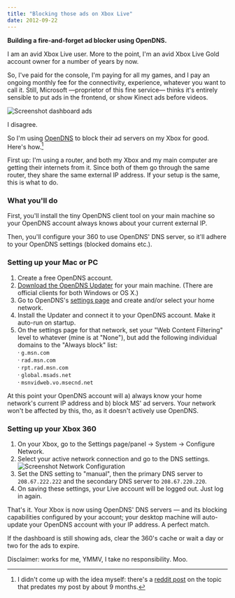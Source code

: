 ```yaml
---
title: "Blocking those ads on Xbox Live"
date: 2012-09-22
---
```


<summary><strong>Building a fire-and-forget ad blocker using OpenDNS.</strong></summary>

I am an avid Xbox Live user.  More to the point, I'm an avid Xbox Live Gold account owner for a number of years by now.

So, I've paid for the console, I'm paying for all my games, and I pay an ongoing monthly fee for the connectivity, experience, whatever you want to call it.  Still, Microsoft —proprietor of this fine service— thinks it's entirely sensible to put ads in the frontend, or show Kinect ads before videos.

![Screenshot dashboard ads](https://dl.dropbox.com/u/7298/blog/2012-09-22-dashboard.png)

I disagree.

<span class="highlight">So I'm using [OpenDNS](http://opendns.com) to block their ad servers on my Xbox for good.</span>  Here's how.[^1]

First up: I'm using a router, and both my Xbox and my main computer are getting their internets from it.  Since both of them go through the same router, they share the same external IP address.  If your setup is the same, this is what to do.


### What you'll do

First, you'll install the tiny OpenDNS client tool on your main machine so your OpenDNS account always knows about your current external IP.

Then, you'll configure your 360 to use OpenDNS' DNS server, so it'll adhere to your OpenDNS settings (blocked domains etc.).


### Setting up your Mac or PC

1. Create a free OpenDNS account.
2. [Download the OpenDNS Updater](https://dashboard.opendns.com/support/) for your main machine.  (There are official clients for both Windows or OS&nbsp;X.)
3. Go to OpenDNS's [settings page](https://dashboard.opendns.com/settings/) and create and/or select your home network.
4. Install the Updater and connect it to your OpenDNS account.  Make it auto-run on startup.
5. On the settings page for that network, set your "Web Content Filtering" level to whatever (mine is at "None"), but add the following individual domains to the "Always block" list:  
· `g.msn.com`  
· `rad.msn.com`  
· `rpt.rad.msn.com`  
· `global.msads.net`  
· `msnvidweb.vo.msecnd.net`

At this point your OpenDNS account will a) always know your home network's current IP address and b) block MS' ad servers.  Your network won't be affected by this, tho, as it doesn't actively use OpenDNS.


### Setting up your Xbox 360

1. On your Xbox, go to the Settings page/panel &rarr; System &rarr; Configure Network.
2. Select your active network connection and go to the DNS settings.  
![Screenshot Network Configuration](https://dl.dropbox.com/u/7298/blog/2012-09-22-configure_network_nxe.png)
3. Set the DNS setting to "manual", then the primary DNS server to `208.67.222.222` and the secondary DNS server to `208.67.220.220`.
4. On saving these settings, your Live account will be logged out.  Just log in again.

That's it.  Your Xbox is now using OpenDNS' DNS servers — and its blocking capabilities configured by your account; your desktop machine will auto-update your OpenDNS account with your IP address.  A perfect match.

If the dashboard is still showing ads, clear the 360's cache or wait a day or two for the ads to expire.

Disclaimer: works for me, YMMV, I take no responsibility.  Moo.

[^1]: I didn't come up with the idea myself: there's a [reddit post](http://www.reddit.com/r/gaming/comments/n5831/how_to_block_xbox_dashboard_ads/) on the topic that predates my post by about 9 months.
